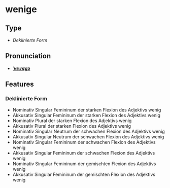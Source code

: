 # wenige
## Type
- _Deklinierte Form_
## Pronunciation
- **_[ˈveːnɪɡə](https://commons.wikimedia.org/wiki/File:De-wenige.ogg)_**
## Features
### Deklinierte Form
- Nominativ Singular Femininum der starken Flexion des Adjektivs wenig
- Akkusativ Singular Femininum der starken Flexion des Adjektivs wenig
- Nominativ Plural der starken Flexion des Adjektivs wenig
- Akkusativ Plural der starken Flexion des Adjektivs wenig
- Nominativ Singular Neutrum der schwachen Flexion des Adjektivs wenig
- Akkusativ Singular Neutrum der schwachen Flexion des Adjektivs wenig
- Nominativ Singular Femininum der schwachen Flexion des Adjektivs wenig
- Akkusativ Singular Femininum der schwachen Flexion des Adjektivs wenig
- Nominativ Singular Femininum der gemischten Flexion des Adjektivs wenig
- Akkusativ Singular Femininum der gemischten Flexion des Adjektivs wenig
